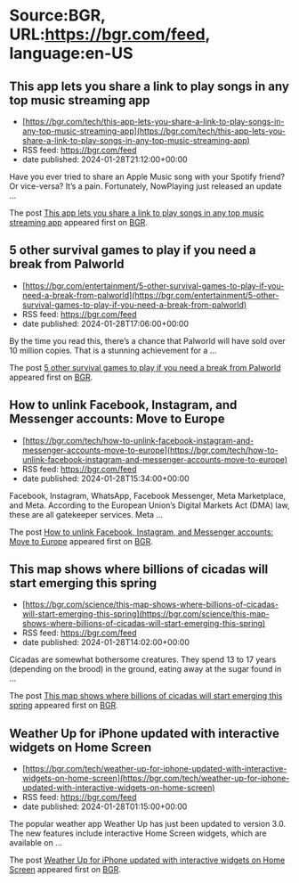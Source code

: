 # Source:BGR, URL:https://bgr.com/feed, language:en-US

## This app lets you share a link to play songs in any top music streaming app
 - [https://bgr.com/tech/this-app-lets-you-share-a-link-to-play-songs-in-any-top-music-streaming-app](https://bgr.com/tech/this-app-lets-you-share-a-link-to-play-songs-in-any-top-music-streaming-app)
 - RSS feed: https://bgr.com/feed
 - date published: 2024-01-28T21:12:00+00:00

<p>Have you ever tried to share an Apple Music song with your Spotify friend? Or vice-versa? It&#8217;s a pain. Fortunately, NowPlaying just released an update &#8230;</p>
<p>The post <a href="https://bgr.com/tech/this-app-lets-you-share-a-link-to-play-songs-in-any-top-music-streaming-app/">This app lets you share a link to play songs in any top music streaming app</a> appeared first on <a href="https://bgr.com">BGR</a>.</p>

## 5 other survival games to play if you need a break from Palworld
 - [https://bgr.com/entertainment/5-other-survival-games-to-play-if-you-need-a-break-from-palworld](https://bgr.com/entertainment/5-other-survival-games-to-play-if-you-need-a-break-from-palworld)
 - RSS feed: https://bgr.com/feed
 - date published: 2024-01-28T17:06:00+00:00

<p>By the time you read this, there&#8217;s a chance that Palworld will have sold over 10 million copies. That is a stunning achievement for a &#8230;</p>
<p>The post <a href="https://bgr.com/entertainment/5-other-survival-games-to-play-if-you-need-a-break-from-palworld/">5 other survival games to play if you need a break from Palworld</a> appeared first on <a href="https://bgr.com">BGR</a>.</p>

## How to unlink Facebook, Instagram, and Messenger accounts: Move to Europe
 - [https://bgr.com/tech/how-to-unlink-facebook-instagram-and-messenger-accounts-move-to-europe](https://bgr.com/tech/how-to-unlink-facebook-instagram-and-messenger-accounts-move-to-europe)
 - RSS feed: https://bgr.com/feed
 - date published: 2024-01-28T15:34:00+00:00

<p>Facebook, Instagram, WhatsApp, Facebook Messenger, Meta Marketplace, and Meta. According to the European Union&#8217;s Digital Markets Act (DMA) law, these are all gatekeeper services. Meta &#8230;</p>
<p>The post <a href="https://bgr.com/tech/how-to-unlink-facebook-instagram-and-messenger-accounts-move-to-europe/">How to unlink Facebook, Instagram, and Messenger accounts: Move to Europe</a> appeared first on <a href="https://bgr.com">BGR</a>.</p>

## This map shows where billions of cicadas will start emerging this spring
 - [https://bgr.com/science/this-map-shows-where-billions-of-cicadas-will-start-emerging-this-spring](https://bgr.com/science/this-map-shows-where-billions-of-cicadas-will-start-emerging-this-spring)
 - RSS feed: https://bgr.com/feed
 - date published: 2024-01-28T14:02:00+00:00

<p>Cicadas are somewhat bothersome creatures. They spend 13 to 17 years (depending on the brood) in the ground, eating away at the sugar found in &#8230;</p>
<p>The post <a href="https://bgr.com/science/this-map-shows-where-billions-of-cicadas-will-start-emerging-this-spring/">This map shows where billions of cicadas will start emerging this spring</a> appeared first on <a href="https://bgr.com">BGR</a>.</p>

## Weather Up for iPhone updated with interactive widgets on Home Screen
 - [https://bgr.com/tech/weather-up-for-iphone-updated-with-interactive-widgets-on-home-screen](https://bgr.com/tech/weather-up-for-iphone-updated-with-interactive-widgets-on-home-screen)
 - RSS feed: https://bgr.com/feed
 - date published: 2024-01-28T01:15:00+00:00

<p>The popular weather app Weather Up has just been updated to version 3.0. The new features include interactive Home Screen widgets, which are available on &#8230;</p>
<p>The post <a href="https://bgr.com/tech/weather-up-for-iphone-updated-with-interactive-widgets-on-home-screen/">Weather Up for iPhone updated with interactive widgets on Home Screen</a> appeared first on <a href="https://bgr.com">BGR</a>.</p>

